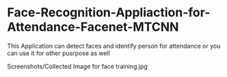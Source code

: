 # Face-Recognition-Appliaction-for-Attendance-Facenet-MTCNN
This Application can detect faces and identify person for attendance or you can use it for other pusrpose as well

Screenshots/Collected Image for face training.jpg
